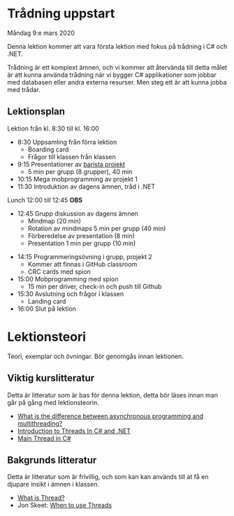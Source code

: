# Trådning uppstart

Måndag 9:e mars 2020

Denna lektion kommer att vara första lektion med fokus på trådning i C# och .NET.

Trådning är ett komplext ämnen, och vi kommer att återvända till detta målet är att kunna använda trådning när vi bygger C# applikationer som jobbar med databasen eller andra externa resurser. Men steg ett är att kunna jobba med trådar.

## Lektionsplan
Lektion från kl. 8:30 till kl. 16:00

* 8:30 Uppsamling från förra lektion
  * Boarding card
  * Frågor till klassen från klassen
* 9:15 Presentationer av [barista projekt](https://github.com/PGBSNH19/project-the-barista)
  * 5 min per grupp (8 grupper), 40 min
* 10:15 Mega mobprogramming av projekt 1
* 11:30 Introduktion av dagens ämnen, tråd i .NET

Lunch 12:00 till 12:45 **OBS**

* 12:45 Grupp diskussion av dagens ämnen
  - Mindmap (20 min)
  - Rotation av mindmaps 5 min per grupp (40 min)
  - Förberedelse av presentation (8 min)
  - Presentation 1 min per grupp (10 min)

- 14:15 Programmeringsövning i grupp, projekt 2
  - Kommer att finnas i GitHub classroom
  - CRC cards med spion
- 15:00 Mobprogramming med spion
  - 15 min per driver, check-in och push till Github
- 15:30 Avslutning och frågor i klassen
  - Landing card
- 16:00 Slut på lektion

# Lektionsteori

Teori, exemplar och övningar. Bör genomgås innan lektionen.

## Viktig kurslitteratur
Detta är litteratur som är bas för denna lektion, detta bör läses innan man går på gång med lektionsteorin.

* [What is the difference between asynchronous programming and multithreading?](https://stackoverflow.com/questions/34680985/what-is-the-difference-between-asynchronous-programming-and-multithreading/34681101#34681101)
* [Introduction to Threads In C# and .NET](https://www.c-sharpcorner.com/article/c-sharp-thread-basics/)
* [Main Thread in C#](https://www.geeksforgeeks.org/main-thread-in-c-sharp/)

## Bakgrunds litteratur
Detta är litteratur som är frivillig, och som kan kan används till at få en djupare insikt i ämnen i klassen.

* [What is Thread?](https://www.tutorialspoint.com/operating_system/os_multi_threading.htm)
* Jon Skeet: [When to use Threads](https://jonskeet.uk/csharp/threads/whentouse.html)
